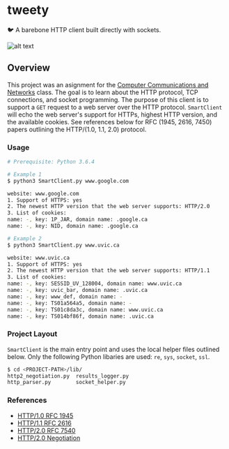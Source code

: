 # tweety
:bird: A barebone HTTP client built directly with sockets.

![alt text](https://github.com/williamgrosset/tweety/blob/master/example.gif "SmartClient example")

## Overview
This project was an asignment for the [Computer Communications and Networks](https://github.com/williamgrosset/tweety/blob/master/csc361_p1.pdf) class. The goal is to learn about the HTTP protocol, TCP connections, and socket programming. The purpose of this client is to support a `GET` request to a web server over the HTTP protocol. `SmartClient` will echo the web server's support for HTTPs, highest HTTP version, and the available cookies. See references below for RFC (1945, 2616, 7450) papers outlining the HTTP/(1.0, 1.1, 2.0) protocol.

### Usage 
```bash
# Prerequisite: Python 3.6.4

# Example 1
$ python3 SmartClient.py www.google.com

website: www.google.com
1. Support of HTTPS: yes
2. The newest HTTP version that the web server supports: HTTP/2.0
3. List of cookies:
name: -, key: 1P_JAR, domain name: .google.ca
name: -, key: NID, domain name: .google.ca

# Example 2
$ python3 SmartClient.py www.uvic.ca

website: www.uvic.ca
1. Support of HTTPS: yes
2. The newest HTTP version that the web server supports: HTTP/1.1
3. List of cookies:
name: -, key: SESSID_UV_128004, domain name: www.uvic.ca
name: -, key: uvic_bar, domain name: .uvic.ca
name: -, key: www_def, domain name: -
name: -, key: TS01a564a5, domain name: -
name: -, key: TS01c8da3c, domain name: www.uvic.ca
name: -, key: TS014bf86f, domain name: .uvic.ca
```

### Project Layout
`SmartClient` is the main entry point and uses the local helper files outlined below. Only the following Python libaries are used: `re`, `sys`, `socket`, `ssl`.

```bash
$ cd <PROJECT-PATH>/lib/
http2_negotiation.py  results_logger.py
http_parser.py        socket_helper.py
```

### References
+ [HTTP/1.0 RFC 1945](https://tools.ietf.org/html/rfc1945)
+ [HTTP/1.1 RFC 2616](https://tools.ietf.org/html/rfc2616)
+ [HTTP/2.0 RFC 7540](https://tools.ietf.org/html/rfc7540)
+ [HTTP/2.0 Negotiation](https://python-hyper.org/projects/h2/en/stable/negotiating-http2.html)
